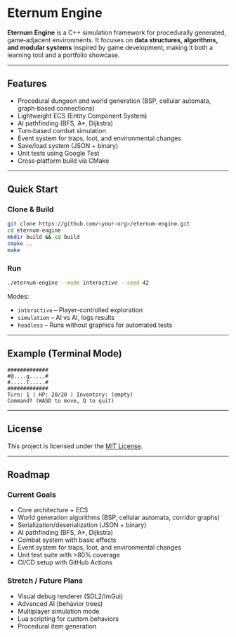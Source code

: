 # Eternum Engine

**Eternum Engine** is a C++ simulation framework for procedurally generated, game‑adjacent environments.
It focuses on **data structures, algorithms, and modular systems** inspired by game development, making it both a learning tool and a portfolio showcase.

---

## Features

* Procedural dungeon and world generation (BSP, cellular automata, graph‑based connections)
* Lightweight ECS (Entity Component System)
* AI pathfinding (BFS, A\*, Dijkstra)
* Turn‑based combat simulation
* Event system for traps, loot, and environmental changes
* Save/load system (JSON + binary)
* Unit tests using Google Test
* Cross‑platform build via CMake

---

## Quick Start

### Clone & Build

```bash
git clone https://github.com/<your-org>/eternum-engine.git
cd eternum-engine
mkdir build && cd build
cmake ..
make
```

### Run

```bash
./eternum-engine --mode interactive --seed 42
```

Modes:

* `interactive` – Player-controlled exploration
* `simulation` – AI vs AI, logs results
* `headless` – Runs without graphics for automated tests

---

## Example (Terminal Mode)

```
#############
#@....g.....#
#.....T.....#
#############
Turn: 1 | HP: 20/20 | Inventory: (empty)
Command? (WASD to move, Q to quit)
```

---

## License

This project is licensed under the [MIT License](LICENSE).

---

## Roadmap

### Current Goals

* Core architecture + ECS
* World generation algorithms (BSP, cellular automata, corridor graphs)
* Serialization/deserialization (JSON + binary)
* AI pathfinding (BFS, A\*, Dijkstra)
* Combat system with basic effects
* Event system for traps, loot, and environmental changes
* Unit test suite with >80% coverage
* CI/CD setup with GitHub Actions

### Stretch / Future Plans

* Visual debug renderer (SDL2/ImGui)
* Advanced AI (behavior trees)
* Multiplayer simulation mode
* Lua scripting for custom behaviors
* Procedural item generation
